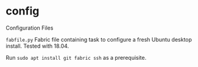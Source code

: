 config
======

Configuration Files

`fabfile.py`  Fabric file containing task to configure a fresh Ubuntu desktop install. Tested with 18.04.

Run `sudo apt install git fabric ssh` as a prerequisite.
